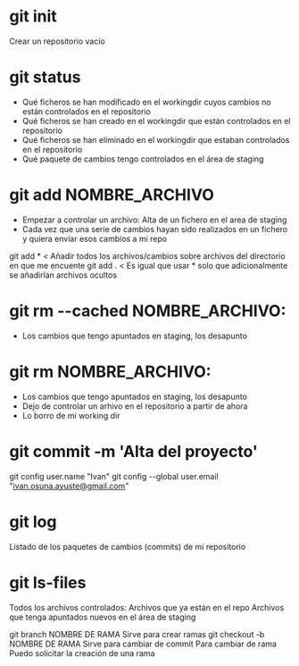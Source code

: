 # git init

Crear un repositorio vacio

# git status

- Qué ficheros se han modificado en el workingdir
  cuyos cambios no están controlados en el repositorio
- Qué ficheros se han creado en el workingdir
  que están controlados en el repositorio
- Qué ficheros se han eliminado en el workingdir
  que estaban controlados en el repositorio
- Qué paquete de cambios tengo controlados en el área de staging

# git add NOMBRE_ARCHIVO

- Empezar a controlar un archivo:
   Alta de un fichero en el area de staging
- Cada vez que una serie de cambios hayan sido realizados en un fichero
   y quiera enviar esos cambios a mi repo 

git add * < Añadir todos los archivos/cambios sobre archivos
    del directorio en que me encuente
git add . < Es igual que usar * solo que adicionalmente
    se añadirían archivos ocultos

# git rm --cached NOMBRE_ARCHIVO:
- Los cambios que tengo apuntados en staging, los desapunto

# git rm NOMBRE_ARCHIVO:
- Los cambios que tengo apuntados en staging, los desapunto
- Dejo de controlar un arhivo en el repositorio a partir de ahora
- Lo borro de mi working dir

# git commit -m 'Alta del proyecto'


git config user.name "Ivan"
git config --global user.email "ivan.osuna.ayuste@gmail.com"

# git log
Listado de los paquetes de cambios (commits)
    de mi repositorio
    
# git ls-files
Todos los archivos controlados:
    Archivos que ya están en el repo
    Archivos que tenga apuntados nuevos en el área de staging
    
git branch NOMBRE DE RAMA
    Sirve para crear ramas
git checkout -b NOMBRE DE RAMA
    Sirve para cambiar de commit
        Para cambiar de rama
            Puedo solicitar la creación de una rama
    
    